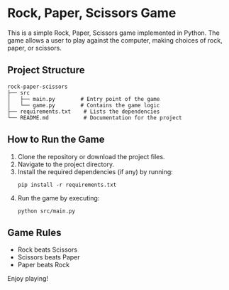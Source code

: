 # Rock, Paper, Scissors Game

This is a simple Rock, Paper, Scissors game implemented in Python. The game allows a user to play against the computer, making choices of rock, paper, or scissors.

## Project Structure

```
rock-paper-scissors
├── src
│   ├── main.py        # Entry point of the game
│   └── game.py        # Contains the game logic
├── requirements.txt    # Lists the dependencies
└── README.md           # Documentation for the project
```

## How to Run the Game

1. Clone the repository or download the project files.
2. Navigate to the project directory.
3. Install the required dependencies (if any) by running:
   ```
   pip install -r requirements.txt
   ```
4. Run the game by executing:
   ```
   python src/main.py
   ```

## Game Rules

- Rock beats Scissors
- Scissors beats Paper
- Paper beats Rock

Enjoy playing!